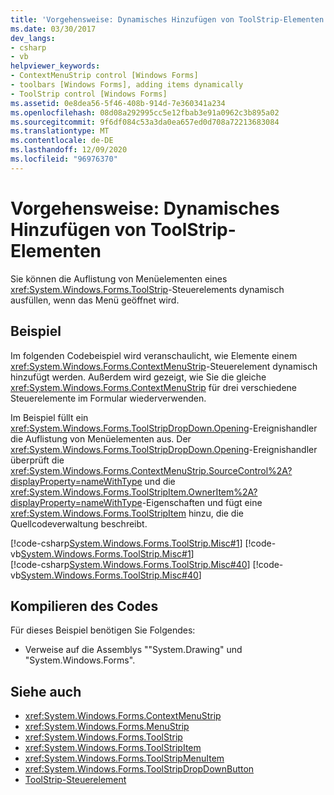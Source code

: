 ```yaml
---
title: 'Vorgehensweise: Dynamisches Hinzufügen von ToolStrip-Elementen'
ms.date: 03/30/2017
dev_langs:
- csharp
- vb
helpviewer_keywords:
- ContextMenuStrip control [Windows Forms]
- toolbars [Windows Forms], adding items dynamically
- ToolStrip control [Windows Forms]
ms.assetid: 0e8dea56-5f46-408b-914d-7e360341a234
ms.openlocfilehash: 08d08a292995cc5e12fbab3e91a0962c3b895a02
ms.sourcegitcommit: 9f6df084c53a3da0ea657ed0d708a72213683084
ms.translationtype: MT
ms.contentlocale: de-DE
ms.lasthandoff: 12/09/2020
ms.locfileid: "96976370"
---
```

# <a name="how-to-add-toolstrip-items-dynamically"></a>Vorgehensweise: Dynamisches Hinzufügen von ToolStrip-Elementen
Sie können die Auflistung von Menüelementen eines <xref:System.Windows.Forms.ToolStrip>-Steuerelements dynamisch ausfüllen, wenn das Menü geöffnet wird.  
  
## <a name="example"></a>Beispiel  
 Im folgenden Codebeispiel wird veranschaulicht, wie Elemente einem <xref:System.Windows.Forms.ContextMenuStrip>-Steuerelement dynamisch hinzufügt werden. Außerdem wird gezeigt, wie Sie die gleiche <xref:System.Windows.Forms.ContextMenuStrip> für drei verschiedene Steuerelemente im Formular wiederverwenden.  
  
 Im Beispiel füllt ein <xref:System.Windows.Forms.ToolStripDropDown.Opening>-Ereignishandler die Auflistung von Menüelementen aus. Der <xref:System.Windows.Forms.ToolStripDropDown.Opening>-Ereignishandler überprüft die <xref:System.Windows.Forms.ContextMenuStrip.SourceControl%2A?displayProperty=nameWithType> und die <xref:System.Windows.Forms.ToolStripItem.OwnerItem%2A?displayProperty=nameWithType>-Eigenschaften und fügt eine <xref:System.Windows.Forms.ToolStripItem> hinzu, die die Quellcodeverwaltung beschreibt.  
  
 [!code-csharp[System.Windows.Forms.ToolStrip.Misc#1](~/samples/snippets/csharp/VS_Snippets_Winforms/System.Windows.Forms.ToolStrip.Misc/CS/Program.cs#1)]
 [!code-vb[System.Windows.Forms.ToolStrip.Misc#1](~/samples/snippets/visualbasic/VS_Snippets_Winforms/System.Windows.Forms.ToolStrip.Misc/VB/Program.vb#1)]  
[!code-csharp[System.Windows.Forms.ToolStrip.Misc#40](~/samples/snippets/csharp/VS_Snippets_Winforms/System.Windows.Forms.ToolStrip.Misc/CS/Program.cs#40)]
[!code-vb[System.Windows.Forms.ToolStrip.Misc#40](~/samples/snippets/visualbasic/VS_Snippets_Winforms/System.Windows.Forms.ToolStrip.Misc/VB/Program.vb#40)]  
  
## <a name="compiling-the-code"></a>Kompilieren des Codes  
 Für dieses Beispiel benötigen Sie Folgendes:  
  
- Verweise auf die Assemblys ""System.Drawing" und "System.Windows.Forms".  
  
## <a name="see-also"></a>Siehe auch

- <xref:System.Windows.Forms.ContextMenuStrip>
- <xref:System.Windows.Forms.MenuStrip>
- <xref:System.Windows.Forms.ToolStrip>
- <xref:System.Windows.Forms.ToolStripItem>
- <xref:System.Windows.Forms.ToolStripMenuItem>
- <xref:System.Windows.Forms.ToolStripDropDownButton>
- [ToolStrip-Steuerelement](toolstrip-control-windows-forms.md)
